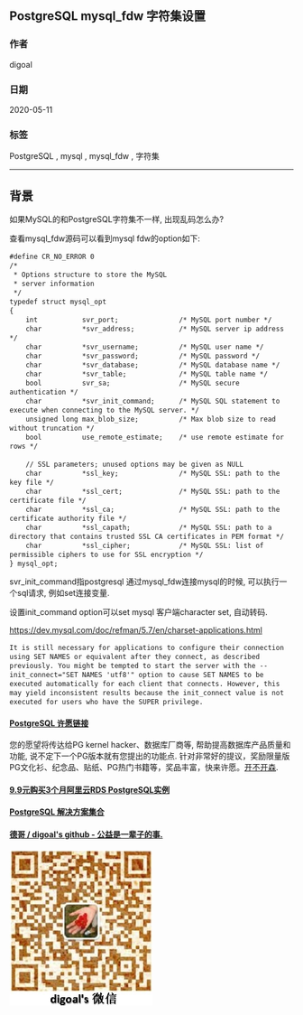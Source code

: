 ## PostgreSQL mysql_fdw 字符集设置   
  
### 作者  
digoal  
  
### 日期  
2020-05-11  
  
### 标签  
PostgreSQL , mysql , mysql_fdw , 字符集   
  
----  
  
## 背景  
如果MySQL的和PostgreSQL字符集不一样, 出现乱码怎么办?  
  
查看mysql_fdw源码可以看到mysql fdw的option如下:   
  
```  
#define CR_NO_ERROR 0  
/*  
 * Options structure to store the MySQL  
 * server information  
 */  
typedef struct mysql_opt  
{  
	int           svr_port;               /* MySQL port number */  
	char          *svr_address;           /* MySQL server ip address */  
	char          *svr_username;          /* MySQL user name */  
	char          *svr_password;          /* MySQL password */  
	char          *svr_database;          /* MySQL database name */  
	char          *svr_table;             /* MySQL table name */  
	bool          svr_sa;                 /* MySQL secure authentication */  
	char          *svr_init_command;      /* MySQL SQL statement to execute when connecting to the MySQL server. */  
	unsigned long max_blob_size;          /* Max blob size to read without truncation */  
	bool          use_remote_estimate;    /* use remote estimate for rows */  
	  
	// SSL parameters; unused options may be given as NULL  
	char          *ssl_key;               /* MySQL SSL: path to the key file */  
	char          *ssl_cert;              /* MySQL SSL: path to the certificate file */  
	char          *ssl_ca;                /* MySQL SSL: path to the certificate authority file */  
	char          *ssl_capath;            /* MySQL SSL: path to a directory that contains trusted SSL CA certificates in PEM format */  
	char          *ssl_cipher;            /* MySQL SSL: list of permissible ciphers to use for SSL encryption */  
} mysql_opt;  
```  
  
svr_init_command指postgresql 通过mysql_fdw连接mysql的时候, 可以执行一个sql请求, 例如set连接变量.    
  
设置init_command option可以set mysql 客户端character set, 自动转码.    
  
https://dev.mysql.com/doc/refman/5.7/en/charset-applications.html  
  
```  
It is still necessary for applications to configure their connection using SET NAMES or equivalent after they connect, as described previously. You might be tempted to start the server with the --init_connect="SET NAMES 'utf8'" option to cause SET NAMES to be executed automatically for each client that connects. However, this may yield inconsistent results because the init_connect value is not executed for users who have the SUPER privilege.  
```  
  
  
  
  
  
  
  
  
  
  
  
  
  
  
  
  
  
  
  
  
  
  
  
  
  
  
  
  
  
  
  
  
  
  
  
  
  
  
  
  
  
  
  
  
  
  
  
  
  
  
  
  
  
  
#### [PostgreSQL 许愿链接](https://github.com/digoal/blog/issues/76 "269ac3d1c492e938c0191101c7238216")
您的愿望将传达给PG kernel hacker、数据库厂商等, 帮助提高数据库产品质量和功能, 说不定下一个PG版本就有您提出的功能点. 针对非常好的提议，奖励限量版PG文化衫、纪念品、贴纸、PG热门书籍等，奖品丰富，快来许愿。[开不开森](https://github.com/digoal/blog/issues/76 "269ac3d1c492e938c0191101c7238216").  
  
  
#### [9.9元购买3个月阿里云RDS PostgreSQL实例](https://www.aliyun.com/database/postgresqlactivity "57258f76c37864c6e6d23383d05714ea")
  
  
#### [PostgreSQL 解决方案集合](https://yq.aliyun.com/topic/118 "40cff096e9ed7122c512b35d8561d9c8")
  
  
#### [德哥 / digoal's github - 公益是一辈子的事.](https://github.com/digoal/blog/blob/master/README.md "22709685feb7cab07d30f30387f0a9ae")
  
  
![digoal's wechat](../pic/digoal_weixin.jpg "f7ad92eeba24523fd47a6e1a0e691b59")
  
